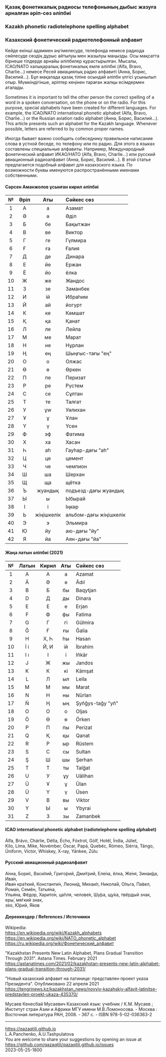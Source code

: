 ### Қазақ фонетикалық радиосы телефонының дыбыс жазуға арналған әріп-сөз әліпбиі  

### Kazakh phonetic radiotelephone spelling alphabet  

### Казахский фонетический радиотелефонный алфавит

Кейде екінші адаммен әңгімелесуде, телефонда немесе радиода сөйлесуде сөздің дұрыс айтылуы мен жазылуы маңызды.
Осы мақсатта бірнеше тілдерде арнайы әліпбилер құрастырылған. Мысалы, ICAO/NATO халықаралық фонетикалық емле әліпбиі (Alfa, Bravo, Charlie...) немесе Ресей авиациялық радио алфавиті (Анна, Борис, Василий...).
Бұл мақалада қазақ тіліне осындай әліпби үлгісі ұсынылып отыр. Мүмкіндігінше, әріптер кеңінен тараған жалқы есімдермен аталады.

Sometimes it is important to tell the other person the correct spelling of a word in a spoken conversation, on the phone or on the radio.
For this purpose, special alphabets have been created for different languages. For example, the ICAO/NATO international phonetic alphabet (Alfa, Bravo, Charlie...) or the Russian aviation radio alphabet (Анна, Борис, Василий...).
This article presents such an alphabet for the Kazakh language. Whenever possible, letters are referred to by common proper names.

Иногда бывает важно сообщить собеседнику правильное написание слова в устной беседе, по телефону или по радио.
Для этого в языках составлены специальные алфавиты. Например, Международный фонетический алфавит ИКАО/НАТО (Alfa, Bravo, Charlie...) или русский авиационный радиоалфавит (Анна, Борис, Василий...).
В этой статье предлагается подобный алфавит для казахзского языка. По возможности буквы именуются распространёнными именами собственными. 

#### Сәрсен Аманжолов ұсынған кирил әліпбиі  

№ | Әріп | Аты | Сәйкес сөз
:---: | :---: | :---: | :---
1	 | 	А	 | 	а	 | 	Азамат
2	 | 	Ә	 | 	ә	 | 	Әділ  
3	 | 	Б	 | 	бе	 | 	Бақытжан
4	 | 	В	 | 	ве	 | 	Виктор
5	 | 	Г	 | 	ге	 | 	Гүлмира
6	 | 	Ғ	 | 	ға	 | 	Ғалия
7	 | 	Д	 | 	де	 | 	Динара
8	 | 	Е	 | 	йе	 | 	Ержан
9	 | 	Ё	 | 	йо	 | 	ёлка
10	 | 	Ж	 | 	же	 | 	Жандос
11	 | 	З	 | 	зе	 | 	Заманбек
12	 | 	И	 | 	ій	 | 	Ибраһим
13	 | 	Й	 | 	ай	 | 	йогурт
14	 | 	К	 | 	ке	 | 	Кәмшат
15	 | 	Қ	 | 	қа	 | 	Қанат
16	 | 	Л	 | 	ле	 | 	Лейла
17	 | 	М	 | 	ме	 | 	Марат
18	 | 	Н	 | 	не	 | 	Нұрлан
19	 | 	Ң	 | 	ең	 | 	Шыңғыс-тағы "ең"
20	 | 	О	 | 	о	 | 	Олжас
21	 | 	Ө	 | 	ө	 | 	Өркен
22	 | 	П	 | 	пе	 | 	Перизат
23	 | 	Р	 | 	ре	 | 	Рүстем
24	 | 	С	 | 	се	 | 	Сұлтан
25	 | 	Т	 | 	те	 | 	Талғат
26	 | 	У	 | 	ұw	 | 	Уәлихан
27	 | 	Ұ	 | 	ұ	 | 	Ұлан
28	 | 	Ү	 | 	ү	 | 	Үсен
29	 | 	Ф	 | 	эф	 | 	Фатима
30	 | 	Х	 | 	ха	 | 	Хасан
31	 | 	Һ	 | 	аһ	 | 	Гауһар-дағы "аһ"
32	 | 	Ц	 | 	це	 | 	цемент
33	 | 	Ч	 | 	че	 | 	чемпион
34	 | 	Ш	 | 	ша	 | 	Шерхан
35	 | 	Щ	 | 	ща	 | 	щётка
36	 | 	Ъ	 | 	жуандық	 | 	подъезд-дағы жуандық
37	 | 	Ы	 | 	ы	 | 	Ыбырай
38	 | 	І	 | 	і	 | 	Іңкәр
39	 | 	Ь	 | 	жіңішкелік	 | 	альбом-дағы жіңішкелік
40	 | 	Э	 | 	э	 | 	Эльмира
41	 | 	Ю	 | 	йу	 | 	аю-дағы "йу"
42	 | 	Я	 | 	йа	 | 	Аян-дағы "йа"



#### Жаңа латын әліпбиі (2021)

№	 | 	Латын	 | 	Кирил	 | 	Аты	 | 	Сәйкес сөз
:-:	 | 	:-:	 | 	:-:	 | 	:-:	 | 	:-
1	 | 	A	 | 	А	 | 	а	 | 	Azamat
2	 | 	Ä	 | 	Ә	 | 	ә	 | 	Ädıl
3	 | 	B	 | 	Б	 | 	бы	 | 	Baqytjan
4	 | 	D	 | 	Д	 | 	ды	 | 	Dinara
5	 | 	E	 | 	Е	 | 	е	 | 	Erjan
6	 | 	F	 | 	Ф	 | 	фы	 | 	Fatima
7	 | 	G	 | 	Г	 | 	гі	 | 	Gülmira
8	 | 	Ğ	 | 	Ғ	 | 	ғы	 | 	Ğalia
9	 | 	H	 | 	Х, Һ	 | 	һы	 | 	Hasan
10	 | 	İ i	 | 	Й, И	 | 	ій	 | 	İbrahim
11	 | 	I ı	 | 	І	 | 	і	 | 	Iñkär
12	 | 	J	 | 	Ж	 | 	жы	 | 	Jandos
13	 | 	K	 | 	К	 | 	кі	 | 	Kämşat
14	 | 	L	 | 	Л	 | 	ыл	 | 	Leila
15	 | 	M	 | 	М	 | 	мы	 | 	Marat
16	 | 	N	 | 	Н	 | 	ны	 | 	Nūrlan
17	 | 	Ñ	 | 	Ң	 | 	ың	 | 	Şyñğys-tağy "yñ"
18	 | 	O	 | 	О	 | 	о	 | 	Oljas
19	 | 	Ö	 | 	Ө	 | 	ө	 | 	Örken
20	 | 	P	 | 	П	 | 	пы	 | 	Perizat
21	 | 	Q	 | 	Қ	 | 	қы	 | 	Qanat
22	 | 	R	 | 	Р	 | 	ыр	 | 	Rüstem
23	 | 	S	 | 	С	 | 	сы	 | 	Sultan
24	 | 	Ş	 | 	Ш	 | 	шы	 | 	Şerhan
25	 | 	T	 | 	Т	 | 	ты	 | 	Talğat
26	 | 	U	 | 	У	 | 	ұу	 | 	Uälihan
27	 | 	Ū	 | 	Ұ	 | 	ұ	 | 	Ūlan
28	 | 	Ü	 | 	Ү	 | 	ү	 | 	Üsen
29	 | 	V	 | 	В	 | 	вы	 | 	Viktor
30	 | 	Y	 | 	Ы	 | 	ы	 | 	Ybyrai
31	 | 	Z	 | 	З	 | 	зы	 | 	Zamanbek


#### ICAO international phonetic alphabet (radiotelephone spelling alphabet)

Álfa, Brávo, Chárlie, Délta, Écho,
Fóxtrot, Gólf, Hotél, Índia, Júliet,  
Kílo, Líma, Mike, Novémber, Óscar,
Papá, Quebéc, Rómeo, Siérra, Tángo,  
Úniform, Víctor, Whískey, X-ray, Yánkee,
Zúlu  

#### Русский авиационный радиоалфавит

А́нна, 
Бори́с, 
Васи́лий, 
Григо́рий, 
Дми́трий, 
Еле́на, 
ёлка, 
Же́ня, 
Зинаи́да, 
Ива́н,  
Ива́н кра́ткий, 
Константи́н, 
Леони́д, 
Михаи́л, 
Никола́й, 
О́льга, 
Па́вел, 
Рома́н, 
Семён, 
Татья́на,  
Улья́на, 
Фёдор, 
Харито́н, 
ца́пля, 
челове́к, 
Шу́ра, 
щу́ка, 
твёрдый знак, 
еры́, 
мя́гкий знак,  
э́хо, 
Ю́рий, 
Я́ков  


#### Дереккөздер / References / Источники
Wikipedia:  
<https://en.wikipedia.org/wiki/Kazakh_alphabets>  
<https://en.wikipedia.org/wiki/NATO_phonetic_alphabet>  
<https://ru.wikipedia.org/wiki/Фонетический_алфавит>
  
"Kazakhstan Presents New Latin Alphabet, Plans Gradual Transition Through 2031". Astana Times. February 2021  
<https://astanatimes.com/2021/02/kazakhstan-presents-new-latin-alphabet-plans-gradual-transition-through-2031/>  

"Новый казахский алфавит на латинице: представлен проект указа Президента". Опубликовано 22 апреля 2021
<https://tengrinews.kz/kazakhstan_news/novyiy-kazahskiy-alfavit-latinitse-predstavlen-proekt-ukaza-435370/>
  
Мусаев Кенесбай Мусаевич Казахский язык: учебник / К.М. Мусаев ; Институт стран Азии и Африки МГУ имени М.В.Ломоносова. - Москва : Восточная литература РАН, 2008. - 367 с. - ISBN 978-5-02-036363-2  
  
---  
<https://qazaqtili.github.io>  
L.A.Panchenko, A.U.Tashpulatova  
You are welcome to share your suggestions by opening an issue at <https://github.com/qazaqtili/qazaqtili.github.io/issues>  
2023-05-25-1800
